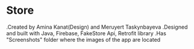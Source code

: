 # Store
.Created by Amina Kanat(Design) and Meruyert Taskynbayeva
.Designed and built with Java, Firebase, FakeStore Api, Retrofit library
.Has "Screenshots" folder where the images of the app are located
